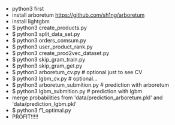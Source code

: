 * python3 first
* install arboretum https://github.com/sh1ng/arboretum
* install lightgbm
* $ python3 create_products.py
* $ python3 split_data_set.py
* $ python3 orders_comsum.py
* $ python3 user_product_rank.py
* $ python3 create_prod2vec_dataset.py
* $ python3 skip_gram_train.py
* $ python3 skip_gram_get.py
* $ python3 arboretum_cv.py # optional just to see CV
* $ python3 lgbm_cv.py # optional...
* $ python3 arboretum_submition.py # prediction with arboretum
* $ python3 lgbm_submition.py # prediction with lgbm
* merge probabilities from 'data/prediction_arboretum.pkl' and 'data/prediction_lgbm.pkl'
* $ python3 f1_optimal.py 
* PROFIT!!!!!
